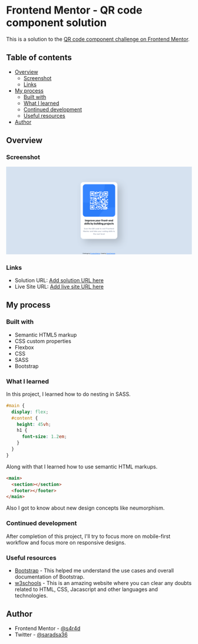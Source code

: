 # Frontend Mentor - QR code component solution

This is a solution to the [QR code component challenge on Frontend Mentor](https://www.frontendmentor.io/challenges/qr-code-component-iux_sIO_H).

## Table of contents

- [Overview](#overview)
  - [Screenshot](#screenshot)
  - [Links](#links)
- [My process](#my-process)
  - [Built with](#built-with)
  - [What I learned](#what-i-learned)
  - [Continued development](#continued-development)
  - [Useful resources](#useful-resources)
- [Author](#author)

## Overview

### Screenshot

![Screenshot of my project](./Screenshot.png)

### Links

- Solution URL: [Add solution URL here](https://your-solution-url.com)
- Live Site URL: [Add live site URL here](https://your-live-site-url.com)

## My process

### Built with

- Semantic HTML5 markup
- CSS custom properties
- Flexbox
- CSS
- SASS
- Bootstrap

### What I learned

In this project, I learned how to do nesting in SASS.

```css
#main {
  display: flex;
  #content {
    height: 45vh;
    h1 {
      font-size: 1.2em;
    }
  }
}
```

Along with that I learned how to use semantic HTML
markups.

```html
<main>
  <section></section>
  <footer></footer>
</main>
```

Also I got to know about new design concepts like neumorphism.

### Continued development

After completion of this project, I'll try to focus more on mobile-first workflow and focus more on responsive designs.

### Useful resources

- [Bootstrap](https://getbootstrap.com/docs/5.1/getting-started/introduction/) - This helped me understand the use cases and overall documentation of Bootstrap.
- [w3schools](https://www.w3schools.com/) - This is an amazing website where you can clear any doubts related to HTML, CSS, Jacascript and other languages and technologies.

## Author

- Frontend Mentor - [@s4r4d](https://www.frontendmentor.io/profile/s4rad)
- Twitter - [@saradsa36](https://twitter.com/saradsa36)
